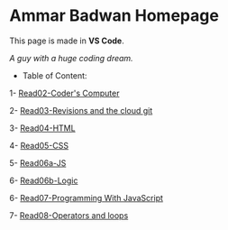 # Ammar Badwan Homepage

This page is made in **VS Code**.

*A guy with a huge coding dream.*

* Table of Content:

1- [Read02-Coder's Computer](https://badwan95.github.io/learning-journal/read02)

2- [Read03-Revisions and the cloud git](https://badwan95.github.io/learning-journal/read03)

3- [Read04-HTML](https://badwan95.github.io/learning-journal/read04)

4- [Read05-CSS](https://badwan95.github.io/learning-journal/read05)

5- [Read06a-JS](https://badwan95.github.io/learning-journal/read06a)

6- [Read06b-Logic](https://badwan95.github.io/learning-journal/read06b)

6- [Read07-Programming With JavaScript](https://badwan95.github.io/learning-journal/read07)

7- [Read08-Operators and loops](https://badwan95.github.io/learning-journal/read08)


